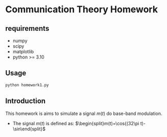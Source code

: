# Communication Theory Homework
## requirements
- numpy
- scipy
- matplotlib
- python >= 3.10
## Usage
```bash
python homework1.py
```
## Introduction
This homework is aims to simulate a signal $m(t)$ do base-band modulation.
- The signal $m(t)$ is defined as:
  $\begin{split}m(t)=\cos{(32\pi t)-\sin\end{split}$
